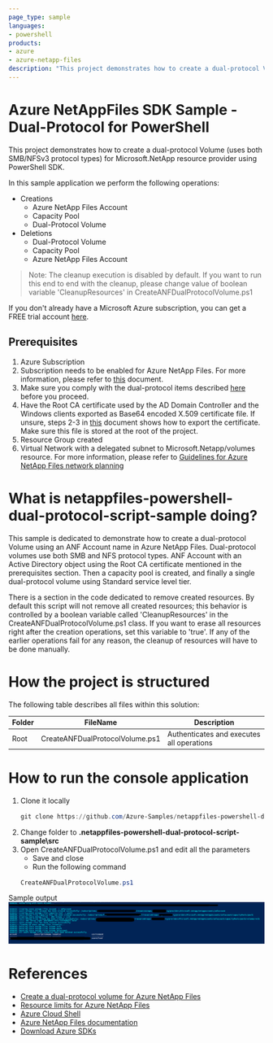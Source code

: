 ```yaml
---
page_type: sample
languages:
- powershell
products:
- azure
- azure-netapp-files
description: "This project demonstrates how to create a dual-protocol Volume for Microsoft.NetApp resource provider using PowerShell SDK."
---
```


# Azure NetAppFiles SDK Sample - Dual-Protocol for PowerShell 

This project demonstrates how to create a dual-protocol Volume (uses both SMB/NFSv3 protocol types) for Microsoft.NetApp resource provider using PowerShell SDK.

In this sample application we perform the following operations:

* Creations
    * Azure NetApp Files Account
    * Capacity Pool
    * Dual-Protocol Volume
* Deletions
    * Dual-Protocol Volume
    * Capacity Pool
    * Azure NetApp Files Account

>Note: The cleanup execution is disabled by default. If you want to run this end to end with the cleanup, please
>change value of boolean variable 'CleanupResources' in CreateANFDualProtocolVolume.ps1

If you don't already have a Microsoft Azure subscription, you can get a FREE trial account [here](http://go.microsoft.com/fwlink/?LinkId=330212).

## Prerequisites

1. Azure Subscription
1. Subscription needs to be enabled for Azure NetApp Files. For more information, please refer to [this](https://docs.microsoft.com/azure/azure-netapp-files/azure-netapp-files-register#waitlist) document.
1. Make sure you comply with the dual-protocol items described [here](https://docs.microsoft.com/en-us/azure/azure-netapp-files/create-volumes-dual-protocol#considerations) before you proceed.
1. Have the Root CA certificate used by the AD Domain Controller and the Windows clients exported as Base64 encoded X.509 certificate file.
If unsure, steps 2-3 in [this](https://docs.microsoft.com/en-us/azure/azure-netapp-files/create-volumes-dual-protocol#upload-active-directory-certificate-authority-public-root-certificate) document shows how to export the certificate.
Make sure this file is stored at the root of the project.
1. Resource Group created
1. Virtual Network with a delegated subnet to Microsoft.Netapp/volumes resource. For more information, please refer to [Guidelines for Azure NetApp Files network planning](https://docs.microsoft.com/en-us/azure/azure-netapp-files/azure-netapp-files-network-topologies)

# What is netappfiles-powershell-dual-protocol-script-sample doing? 

This sample is dedicated to demonstrate how to create a dual-protocol Volume using an ANF Account name in Azure NetApp Files.
Dual-protocol volumes use both SMB and NFS protocol types.
ANF Account with an Active Directory object using the Root CA certificate mentioned in the prerequisites section.
Then a capacity pool is created, and finally a single dual-protocol volume using Standard service level tier.

There is a section in the code dedicated to remove created resources. By default this script will not remove all created resources;
this behavior is controlled by a boolean variable called 'CleanupResources' in the CreateANFDualProtocolVolume.ps1 class. If you want to erase all resources right after the
creation operations, set this variable to 'true'.
If any of the earlier operations fail for any reason, the cleanup of resources will have to be done manually.

# How the project is structured

The following table describes all files within this solution:

| Folder      | FileName                		| Description                                                                                                                         |
|-------------|---------------------------------|-------------------------------------------------------------------------------------------------------------------------------------|
| Root        | CreateANFDualProtocolVolume.ps1 | Authenticates and executes all operations                                                                                           |

# How to run the console application

1. Clone it locally
    ```powershell
    git clone https://github.com/Azure-Samples/netappfiles-powershell-dual-protocol-script-sample.git
    ```
1. Change folder to **.netappfiles-powershell-dual-protocol-script-sample\src**
1. Open CreateANFDualProtocolVolume.ps1 and edit all the parameters
	 * Save and close
	 * Run the following command
	 ``` powershell
	 CreateANFDualProtocolVolume.ps1
	 ```

Sample output
![e2e execution](./media/e2e-execution.PNG)

# References

* [Create a dual-protocol volume for Azure NetApp Files](https://docs.microsoft.com/en-us/azure/azure-netapp-files/create-volumes-dual-protocol)
* [Resource limits for Azure NetApp Files](https://docs.microsoft.com/en-us/azure/azure-netapp-files/azure-netapp-files-resource-limits)
* [Azure Cloud Shell](https://docs.microsoft.com/en-us/azure/cloud-shell/quickstart)
* [Azure NetApp Files documentation](https://docs.microsoft.com/en-us/azure/azure-netapp-files/)
* [Download Azure SDKs](https://azure.microsoft.com/downloads/)
 
